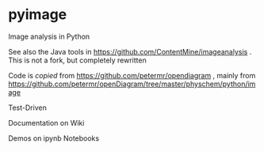 # pyimage
Image analysis in Python

See also the Java tools in https://github.com/ContentMine/imageanalysis . This is not a fork, but completely rewritten

Code is *copied* from https://github.com/petermr/opendiagram , mainly from https://github.com/petermr/openDiagram/tree/master/physchem/python/image

Test-Driven

Documentation on Wiki

Demos on ipynb Notebooks



